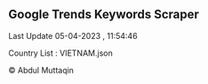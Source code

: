 

## Google Trends Keywords Scraper 
 
Last Update 05-04-2023 , 11:54:46

Country List :
VIETNAM.json



© Abdul Muttaqin 
